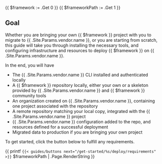 {{ $framework := .Get 0 }}
{{ $frameworkPath := .Get 1 }}

## Goal 

Whether you are bringing your own {{ $framework }} project with you to migrate to {{ .Site.Params.vendor.name }},
or you are starting from scratch, this guide will take you through installing the necessary tools, 
and configuring infrastructure and resources to deploy {{ $framework }} on {{ .Site.Params.vendor.name }}.

In the end, you will have 

- The {{ .Site.Params.vendor.name }} CLI installed and authenticated locally
- A {{ $framework }} repository locally, either your own or a skeleton provided by {{ .Site.Params.vendor.name }} and {{ $framework }} community tools
- An organization created on {{ .Site.Params.vendor.name }}, containing one project associated with the repository
- A remote repository matching your local copy, integrated with the {{ .Site.Params.vendor.name }} project
- {{ .Site.Params.vendor.name }} configuration added to the repo, and resources defined for a successful deployment
- Migrated data to production if you are bringing your own project

To get started, click the button below to fulfill any requirements.

{{ printf `{{< guides/buttons next="/get-started/%s/deploy/requirements" >}}` $frameworkPath | .Page.RenderString }}
